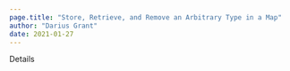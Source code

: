 ```yaml
---
page.title: "Store, Retrieve, and Remove an Arbitrary Type in a Map"
author: "Darius Grant"
date: 2021-01-27
---
```


Details
